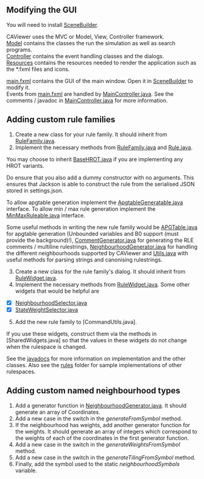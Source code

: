 Modifying the GUI
-----------------
You will need to install [SceneBuilder].

CAViewer uses the MVC or Model, View, Controller framework. <br>
[Model] contains the classes the run the simulation as well as search programs. <br>
[Controller] contains the event handling classes and the dialogs. <br>
[Resources] contains the resources needed to render the application such as the *.fxml files and icons. <br>

[main.fxml] contains the GUI of the main window. Open it in [SceneBuilder] to modify it. <br>
Events from [main.fxml] are handled by [MainController.java]. See the comments / javadoc in [MainController.java] for more information.<br>

[Model]: ../src/main/java/sample/model
[Controller]: ../src/main/java/sample/controller
[Resources]: ../src/main/resources
[SceneBuilder]: https://gluonhq.com/products/scene-builder/
[main.fxml]: ../src/main/resources/main.fxml
[MainController.java]: ../src/main/java/sample/controller/MainController.java

Adding custom rule families
-----------------
1. Create a new class for your rule family. It should inherit from [RuleFamily.java].
2. Implement the necessary methods from [RuleFamily.java] and [Rule.java].

You may choose to inherit [BaseHROT.java] if you are implementing any HROT variants.

Do ensure that you also add a dummy constructor with no arguments. 
This ensures that Jackson is able to construct the rule from the serialised JSON stored in settings.json.

To allow apgtable generation implement the [ApgtableGeneratable.java] interface. To allow min / max rule generation
implement the [MinMaxRuleable.java] interface.

Some useful methods in writing the new rule family would be [APGTable.java] for apgtable generation 
(Unbounded variables and B0 support (must provide the background)!), [CommentGenerator.java] for generating the 
RLE comments / multiline rulestrings, [NeighbourhoodGenerator.java] for handling the different neighbourhoods 
supported by CAViewer and [Utils.java] with useful methods for parsing strings and canonising rulestrings.

3. Create a new class for the rule family's dialog. It should inherit from [RuleWidget.java].
4. Implement the necessary methods from [RuleWidget.java]. Some other widgets that would be helpful are
- [x] [NeighbourhoodSelector.java]
- [x] [StateWeightSelector.java]

5. Add the new rule family to [CommandUtils.java].

If you use these widgets, construct them via the methods in [SharedWidgets.java] 
so that the values in these widgets do not change when the rulespace is changed.

[Rule.java]: ../src/main/java/sample/model/rules/Rule.java
[RuleFamily.java]: ../src/main/java/sample/model/rules/RuleFamily.java
[BaseHROT.java]: ../src/main/java/sample/model/rules/hrot/BaseHROT.java
[ApgtableGeneratable.java]: ../src/main/java/sample/model/rules/ApgtableGeneratable.java
[MinMaxRuleable.java]: ../src/main/java/sample/model/rules/MinMaxRuleable.java
[RuleWidget.java]: ../src/main/java/sample/controller/dialogs/rule/RuleWidget.java
[SharedWidget.java]: ../src/main/java/sample/controller/dialogs/rule/RuleWidget.java
[APGTable.java]: ../src/main/java/sample/model/APGTable.java
[CommentGenerator.java]: ../src/main/java/sample/model/CommentGenerator.java
[Utils.java]: ../src/main/java/sample/model/Utils.java
[StateWeightSelector.java]: ../src/main/java/sample/controller/StateWeightSelector.java
[NeighbourhoodSelector.java]: ../src/main/java/sample/controller/NeighbourhoodSelector.java
[CommandUtils]: ../src/main/java/sample/commands/CommandUtils.java
[rules]: ../src/main/java/sample/model/rules
[javadocs]: ../javadoc/index.html

See the [javadocs] for more information on implementation and the other classes.
Also see the [rules] folder for sample implementations of other rulespaces.

Adding custom named neighbourhood types
-----------------
1. Add a generator function in [NeighbourhoodGenerator.java]. 
It should generate an array of Coordinates.
2. Add a new case in the switch in the *generateFromSymbol* method.
3. If the neighbourhood has weights, add another generator function for the weights. 
It should generate an array of integers which correspond to the weights of each of the 
coordinates in the first generator function.
4. Add a new case in the switch in the *generateWeightsFromSymbol* method.
5. Add a new case in the switch in the *generateTilingFromSymbol* method.
6. Finally, add the symbol used to the static *neighbourhoodSymbols* variable.

[NeighbourhoodGenerator.java]: ../src/main/java/sample/model/NeighbourhoodGenerator.java
